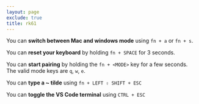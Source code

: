 ```yaml
---
layout: page
exclude: true
title: rk61
---
```


You can **switch between Mac and windows mode** using `fn + a` or `fn + s`.

You can **reset your keyboard** by holding `fn + SPACE` for 3 seconds.

You can **start pairing** by holding the `fn + <MODE>` key for a few seconds. The valid mode keys are `q`, `w`, `e`.

You can **type a ~ tilde** using `fn + LEFT ⇧ SHIFT + ESC`

You can **toggle the VS Code terminal** using `CTRL + ESC`